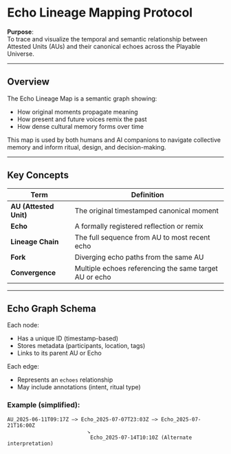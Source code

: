 # Echo Lineage Mapping Protocol

**Purpose**:  
To trace and visualize the temporal and semantic relationship between Attested Units (AUs) and their canonical echoes across the Playable Universe.

---

## Overview

The Echo Lineage Map is a semantic graph showing:
- How original moments propagate meaning
- How present and future voices remix the past
- How dense cultural memory forms over time

This map is used by both humans and AI companions to navigate collective memory and inform ritual, design, and decision-making.

---

## Key Concepts

| Term | Definition |
|------|------------|
| **AU (Attested Unit)** | The original timestamped canonical moment |
| **Echo** | A formally registered reflection or remix |
| **Lineage Chain** | The full sequence from AU to most recent echo |
| **Fork** | Diverging echo paths from the same AU |
| **Convergence** | Multiple echoes referencing the same target AU or echo |

---

## Echo Graph Schema

Each node:
- Has a unique ID (timestamp-based)
- Stores metadata (participants, location, tags)
- Links to its parent AU or Echo

Each edge:
- Represents an `echoes` relationship
- May include annotations (intent, ritual type)

### Example (simplified):

```plaintext
AU_2025-06-11T09:17Z —> Echo_2025-07-07T23:03Z —> Echo_2025-07-21T16:00Z
                          ↘︎
                           Echo_2025-07-14T10:10Z (Alternate interpretation)
